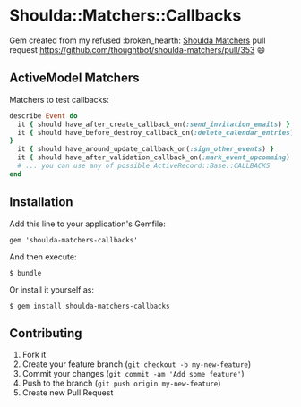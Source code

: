 # Shoulda::Matchers::Callbacks

Gem created from my refused :broken_hearth: 
[Shoulda Matchers](https://github.com/thoughtbot/shoulda-matchers) pull request
https://github.com/thoughtbot/shoulda-matchers/pull/353 :smile:
 

## ActiveModel Matchers

Matchers to test callbacks:

```ruby
describe Event do
  it { should have_after_create_callback_on(:send_invitation_emails) }
  it { should have_before_destroy_callback_on(:delete_calendar_entries)
}
  it { should have_around_update_callback_on(:sign_other_events) }
  it { should have_after_validation_callback_on(:mark_event_upcomming) }
  # ... you can use any of possible ActiveRecord::Base::CALLBACKS
end
```

## Installation

Add this line to your application's Gemfile:

    gem 'shoulda-matchers-callbacks'

And then execute:

    $ bundle

Or install it yourself as:

    $ gem install shoulda-matchers-callbacks



## Contributing

1. Fork it
2. Create your feature branch (`git checkout -b my-new-feature`)
3. Commit your changes (`git commit -am 'Add some feature'`)
4. Push to the branch (`git push origin my-new-feature`)
5. Create new Pull Request
